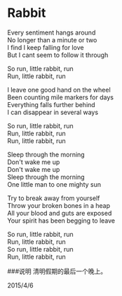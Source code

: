 Rabbit
=========

Every sentiment hangs around  
No longer than a minute or two  
I find I keep falling for love  
But I cant seem to follow it through  

So run, little rabbit, run  
Run, little rabbit, run  

I leave one good hand on the wheel  
Been counting mile markers for days  
Everything falls further behind  
I can disappear in several ways  

So run, little rabbit, run  
Run, little rabbit, run  
Run, little rabbit, run  

Sleep through the morning  
Don't wake me up  
Don't wake me up  
Sleep through the morning  
One little man to one mighty sun  

Try to break away from yourself  
Throw your broken bones in a heap  
All your blood and guts are exposed  
Your spirit has been begging to leave  

So run, little rabbit, run  
Run, little rabbit, run  
So run, little rabbit, run  
Run, little rabbit, run  

###说明
清明假期的最后一个晚上。

2015/4/6